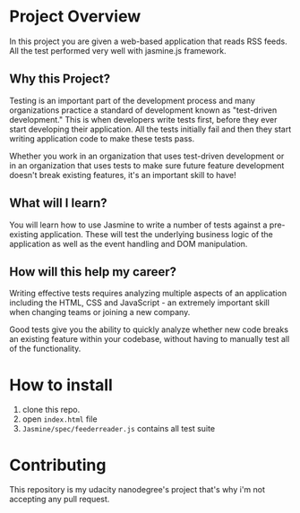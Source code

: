 # Project Overview

In this project you are given a web-based application that reads RSS feeds. All the test performed very well with jasmine.js framework.


## Why this Project?

Testing is an important part of the development process and many organizations practice a standard of development known as "test-driven development." This is when developers write tests first, before they ever start developing their application. All the tests initially fail and then they start writing application code to make these tests pass.

Whether you work in an organization that uses test-driven development or in an organization that uses tests to make sure future feature development doesn't break existing features, it's an important skill to have!


## What will I learn?

You will learn how to use Jasmine to write a number of tests against a pre-existing application. These will test the underlying business logic of the application as well as the event handling and DOM manipulation.


## How will this help my career?

Writing effective tests requires analyzing multiple aspects of an application including the HTML, CSS and JavaScript - an extremely important skill when changing teams or joining a new company.

Good tests give you the ability to quickly analyze whether new code breaks an existing feature within your codebase, without having to manually test all of the functionality.


# How to install
1. clone this repo.
2. open `index.html` file
3. `Jasmine/spec/feederreader.js` contains all test suite 

# Contributing

This repository is my udacity nanodegree's project that's why i'm not accepting any pull request.